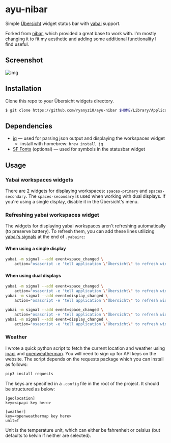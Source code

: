 # ayu-nibar

Simple [Übersicht](https://github.com/felixhageloh/uebersicht) widget status bar with [yabai](https://github.com/koekeishiya/yabai) support.

Forked from [nibar](https://github.com/kkga/nibar), which provided a great base to work with. I'm mostly changing it to fit my aesthetic and adding some additional functionality I find useful.

## Screenshot

![img](./ss.png)

## Installation

Clone this repo to your Übersicht widgets directory.

```bash
$ git clone https://github.com/ryanyz10/ayu-nibar $HOME/Library/Application\ Support/Übersicht/widgets/ayu-nibar
```

## Dependencies

- [jq](https://github.com/stedolan/jq) — used for parsing json output and displaying the workspaces widget
    - install with homebrew: `brew install jq`
- [SF Fonts](https://developer.apple.com/fonts/) (optional) — used for symbols in the statusbar widget

## Usage

### Yabai workspaces widgets

There are 2 widgets for displaying workspaces: `spaces-primary` and `spaces-secondary`. The `spaces-secondary` is used when working with dual displays.
If you're using a single display, disable it in the Übersicht's menu.

### Refreshing yabai workspaces widget

The widgets for displaying yabai workspaces aren't refreshing automatically (to preserve battery). To refresh them, you can add these lines utilizing [yabai's signals](https://github.com/koekeishiya/yabai/wiki/Commands#automation-with-rules-and-signals) at the end of `.yabairc`:

#### When using a single display

```sh
yabai -m signal --add event=space_changed \
    action="osascript -e 'tell application \"Übersicht\" to refresh widget id \"ayu-nibar-spaces-primary-jsx\"'"
```

#### When using dual displays

```sh
yabai -m signal --add event=space_changed \
    action="osascript -e 'tell application \"Übersicht\" to refresh widget id \"ayu-nibar-spaces-primary-jsx\"'"
yabai -m signal --add event=display_changed \
    action="osascript -e 'tell application \"Übersicht\" to refresh widget id \"ayu-nibar-spaces-primary-jsx\"'"

yabai -m signal --add event=space_changed \
    action="osascript -e 'tell application \"Übersicht\" to refresh widget id \"ayu-nibar-spaces-secondary-jsx\"'"
yabai -m signal --add event=display_changed \
    action="osascript -e 'tell application \"Übersicht\" to refresh widget id \"ayu-nibar-spaces-secondary-jsx\"'"
```

### Weather

I wrote a quick python script to fetch the current location and weather using [ipapi](https://ipapi.com/) and [openweathermap](https://openweathermap.org/api). You will need to sign up for API keys on the website. The script depends on the requests package which you can install as follows:

```bash
pip3 install requests 
```

The keys are specified in a `.config` file in the root of the project. It should be structured as below:

```
[geolocation]
key=<ipapi key here>

[weather]
key=<openweathermap key here>
unit=f
```

Unit is the temperature unit, which can either be fahrenheit or celsius (but defaults to kelvin if neither are selected).


